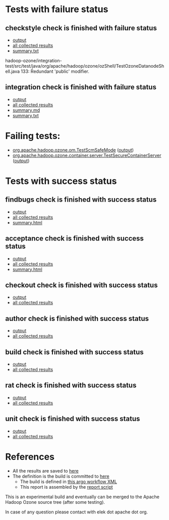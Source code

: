 # Tests with failure status

## checkstyle check is finished with failure status

   * [output](https://raw.githubusercontent.com/elek/ozone-ci-03/master/pr/pr-hdds-2366-xhxlf/checkstyle/output.log)
   * [all collected results](https://github.com/elek/ozone-ci-03/tree/master/pr/pr-hdds-2366-xhxlf/checkstyle)
   * [summary.txt](https://github.com/elek/ozone-ci-03/tree/master/pr/pr-hdds-2366-xhxlf/checkstyle/summary.txt)

hadoop-ozone/integration-test/src/test/java/org/apache/hadoop/ozone/ozShell/TestOzoneDatanodeShell.java
 133: Redundant &apos;public&apos; modifier.

## integration check is finished with failure status

   * [output](https://raw.githubusercontent.com/elek/ozone-ci-03/master/pr/pr-hdds-2366-xhxlf/integration/output.log)
   * [all collected results](https://github.com/elek/ozone-ci-03/tree/master/pr/pr-hdds-2366-xhxlf/integration)
   * [summary.md](https://github.com/elek/ozone-ci-03/tree/master/pr/pr-hdds-2366-xhxlf/integration/summary.md)
   * [summary.txt](https://github.com/elek/ozone-ci-03/tree/master/pr/pr-hdds-2366-xhxlf/integration/summary.txt)

# Failing tests: 

 * [org.apache.hadoop.ozone.om.TestScmSafeMode](hadoop-ozone/integration-test/org.apache.hadoop.ozone.om.TestScmSafeMode.txt) ([output](hadoop-ozone/integration-test/org.apache.hadoop.ozone.om.TestScmSafeMode-output.txt))
 * [org.apache.hadoop.ozone.container.server.TestSecureContainerServer](hadoop-ozone/integration-test/org.apache.hadoop.ozone.container.server.TestSecureContainerServer.txt) ([output](hadoop-ozone/integration-test/org.apache.hadoop.ozone.container.server.TestSecureContainerServer-output.txt))


# Tests with success status

## findbugs check is finished with success status

   * [output](https://raw.githubusercontent.com/elek/ozone-ci-03/master/pr/pr-hdds-2366-xhxlf/findbugs/output.log)
   * [all collected results](https://github.com/elek/ozone-ci-03/tree/master/pr/pr-hdds-2366-xhxlf/findbugs)
   * [summary.html](https://elek.github.io/ozone-ci-03/pr/pr-hdds-2366-xhxlf/findbugs/summary.html)


## acceptance check is finished with success status

   * [output](https://raw.githubusercontent.com/elek/ozone-ci-03/master/pr/pr-hdds-2366-xhxlf/acceptance/output.log)
   * [all collected results](https://github.com/elek/ozone-ci-03/tree/master/pr/pr-hdds-2366-xhxlf/acceptance)
   * [summary.html](https://elek.github.io/ozone-ci-03/pr/pr-hdds-2366-xhxlf/acceptance/summary.html)


## checkout check is finished with success status

   * [output](https://raw.githubusercontent.com/elek/ozone-ci-03/master/pr/pr-hdds-2366-xhxlf/checkout/output.log)
   * [all collected results](https://github.com/elek/ozone-ci-03/tree/master/pr/pr-hdds-2366-xhxlf/checkout)


## author check is finished with success status

   * [output](https://raw.githubusercontent.com/elek/ozone-ci-03/master/pr/pr-hdds-2366-xhxlf/author/output.log)
   * [all collected results](https://github.com/elek/ozone-ci-03/tree/master/pr/pr-hdds-2366-xhxlf/author)


## build check is finished with success status

   * [output](https://raw.githubusercontent.com/elek/ozone-ci-03/master/pr/pr-hdds-2366-xhxlf/build/output.log)
   * [all collected results](https://github.com/elek/ozone-ci-03/tree/master/pr/pr-hdds-2366-xhxlf/build)


## rat check is finished with success status

   * [output](https://raw.githubusercontent.com/elek/ozone-ci-03/master/pr/pr-hdds-2366-xhxlf/rat/output.log)
   * [all collected results](https://github.com/elek/ozone-ci-03/tree/master/pr/pr-hdds-2366-xhxlf/rat)


## unit check is finished with success status

   * [output](https://raw.githubusercontent.com/elek/ozone-ci-03/master/pr/pr-hdds-2366-xhxlf/unit/output.log)
   * [all collected results](https://github.com/elek/ozone-ci-03/tree/master/pr/pr-hdds-2366-xhxlf/unit)




# References

 * All the results are saved to [here](https://github.com/elek/ozone-ci-03/tree/master/pr/pr-hdds-2366-xhxlf/)
 * The definition is the build is committed to [here](https://github.com/elek/argo-ozone)
    * The build is defined in [this argo workflow XML](https://github.com/elek/argo-ozone/blob/master/ozone-build.yaml)
    * This report is assembled by the [report script](https://github.com/elek/argo-ozone/blob/master/scripts/report.sh)

This is an experimental build and eventually can be merged to the Apache Hadoop Ozone source tree (after some testing).

In case of any question please contact with elek dot apache dot org.
